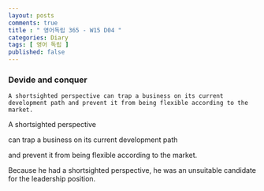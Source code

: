 ```yaml
---
layout: posts
comments: true
title : " 영어독립 365 - W15 D04 "
categories: Diary
tags: [ 영어 독립 ]
published: false
---
```


### Devide and conquer

```
A shortsighted perspective can trap a business on its current development path and prevent it from being flexible according to the market.
```

A shortsighted perspective

can trap a business on its current development path

and prevent it from being flexible according to the market.

Because he had a shortsighted perspective, he was an unsuitable candidate for the leadership position.